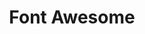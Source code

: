 ---
blog: http://articles.fortawesome.com/
font:
  myfonts: http://www.myfonts.com/fonts/exljbris/museo-slab/
  name: Museo Slab
  url: http://www.exljbris.com/museoslab.html
git: https://github.com/FortAwesome/Font-Awesome
images:
- font-awesome-ar21.svg
- font-awesome-icon.svg
logohandle: font-awesome
sort: font awesome
tags:
- font
title: Font Awesome
twitter: https://x.com/fontawesome
website: http://fontawesome.io/
---
